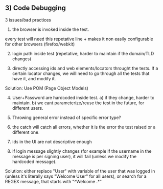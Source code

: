 ## 3) Code Debugging

3 issues/bad practices

1) the browser is invoked inside the test.

every test will need this repetative line + makes it non easily configurable for other browsers (firefox/webkit)

2) login path inside test (repetative, harder to maintain if the domain/TLD changes)

3) directly accessing ids and web elements/locators throught the tests. 
If a certain locator changes, we will need to go through all the tests that have it, and modify it.

Solution: Use POM (Page Object Models)

4) User+Password are hardcoded inside test. a) if they change, harder to maintain. b) we cant parameterize/reuse the test in the future, for different users.

5) Throwing general error instead of specific error type?

6) the catch will catch all errors, whether it is the error the test raised or a different one.

7) ids in the UI are not descriptive enough

8) if login message slightly changes (for example if the username in the message is per signing user), it will fail (unless we modify the hardcoded message).

Solution: either replace "User" with variable of the user that was logged in (unless it's literally says "Welcome User" for all users), or search for a REGEX message, that starts with "^Welcome .*" 
